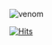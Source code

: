 ![venom](https://capsule-render.vercel.app/api?type=venom&height=200&color=gradient&text=PeppermintBacon&fontAlignY=37&textBg=false&fontColor=81F7BE)





[![Hits](https://hits.seeyoufarm.com/api/count/incr/badge.svg?url=https%3A%2F%2Fgithub.com%2FPeppermintBacon&count_bg=%2337452D&title_bg=%23555555&icon=nestjs.svg&icon_color=%23E7E7E7&title=hits&edge_flat=true)](https://hits.seeyoufarm.com)
